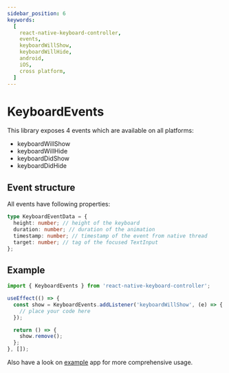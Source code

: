 ```yaml
---
sidebar_position: 6
keywords:
  [
    react-native-keyboard-controller,
    events,
    keyboardWillShow,
    keyboardWillHide,
    android,
    iOS,
    cross platform,
  ]
---
```


# KeyboardEvents

This library exposes 4 events which are available on all platforms:

- keyboardWillShow
- keyboardWillHide
- keyboardDidShow
- keyboardDidHide

## Event structure

All events have following properties:

```ts
type KeyboardEventData = {
  height: number; // height of the keyboard
  duration: number; // duration of the animation
  timestamp: number; // timestamp of the event from native thread
  target: number; // tag of the focused TextInput
};
```

## Example

```ts
import { KeyboardEvents } from 'react-native-keyboard-controller';

useEffect(() => {
  const show = KeyboardEvents.addListener('keyboardWillShow', (e) => {
    // place your code here
  });

  return () => {
    show.remove();
  };
}, []);
```

Also have a look on [example](https://github.com/kirillzyusko/react-native-keyboard-controller/tree/main/example) app for more comprehensive usage.
